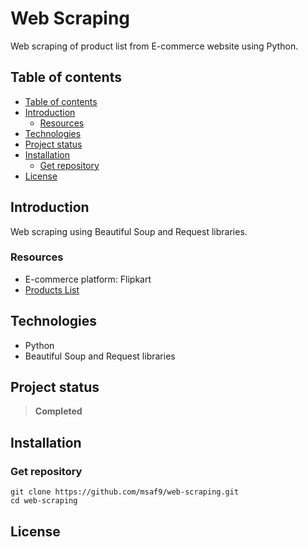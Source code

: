 <h1> Web Scraping </h1>
Web scraping of product list from E-commerce website using Python.

## Table of contents

- [Table of contents](#table-of-contents)
- [Introduction](#introduction)
  - [Resources](#resources)
- [Technologies](#technologies)
- [Project status](#project-status)
- [Installation](#installation)
  - [Get repository](#get-repository)
- [License](#license)

## Introduction

Web scraping using Beautiful Soup and Request libraries.

### Resources

- E-commerce platform: Flipkart
- [Products List](https://github.com/msaf9/WebScraping/blob/master/products.csv 'products.csv')

## Technologies

- Python
- Beautiful Soup and Request libraries

## Project status

> **Completed**

## Installation

### Get repository

```git
git clone https://github.com/msaf9/web-scraping.git
cd web-scraping
```

## License
